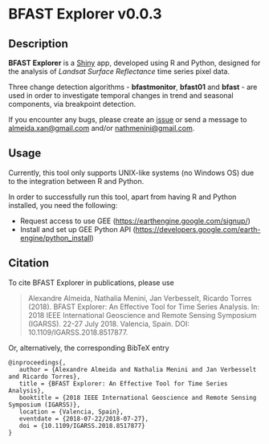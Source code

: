 # BFAST Explorer v0.0.3

## Description

**BFAST Explorer** is a [Shiny](https://shiny.rstudio.com/) app, developed using R and Python, designed for the analysis of *Landsat Surface Reflectance* time series pixel data.

Three change detection algorithms - **bfastmonitor**, **bfast01** and **bfast** - are used in order to investigate temporal changes in trend and seasonal components, via breakpoint detection.

If you encounter any bugs, please create an [issue](https://github.com/almeidaxan/bfast-explorer/issues) or send a message to almeida.xan@gmail.com and/or nathmenini@gmail.com.

## Usage

Currently, this tool only supports UNIX-like systems (no Windows OS) due to the integration between R and Python.

In order to successfully run this tool, apart from having R and Python installed, you need the following:

* Request access to use GEE (https://earthengine.google.com/signup/)
* Install and set up GEE Python API (https://developers.google.com/earth-engine/python_install)

## Citation

To cite BFAST Explorer in publications, please use

> Alexandre Almeida, Nathalia Menini, Jan Verbesselt, Ricardo Torres (2018). BFAST Explorer: An Effective Tool for Time Series Analysis. In: 2018 IEEE International Geoscience and Remote Sensing Symposium (IGARSS). 22-27 July 2018. Valencia, Spain. DOI: 10.1109/IGARSS.2018.8517877.

Or, alternatively, the corresponding BibTeX entry

```
@inproceedings{,
   author = {Alexandre Almeida and Nathalia Menini and Jan Verbesselt and Ricardo Torres},
   title = {BFAST Explorer: An Effective Tool for Time Series Analysis},
   booktitle = {2018 IEEE International Geoscience and Remote Sensing Symposium (IGARSS)},
   location = {Valencia, Spain},
   eventdate = {2018-07-22/2018-07-27},
   doi = {10.1109/IGARSS.2018.8517877}
}
```

